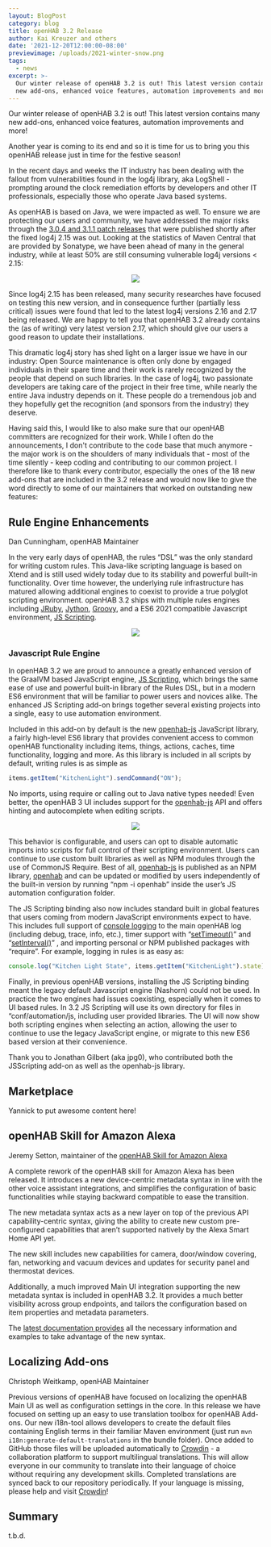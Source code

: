 ```yaml
---
layout: BlogPost
category: blog
title: openHAB 3.2 Release
author: Kai Kreuzer and others
date: '2021-12-20T12:00:00-08:00'
previewimage: /uploads/2021-winter-snow.png
tags:
  - news
excerpt: >-
  Our winter release of openHAB 3.2 is out! This latest version contains many
  new add-ons, enhanced voice features, automation improvements and more!
---
```

Our winter release of openHAB 3.2 is out! This latest version contains many new add-ons, enhanced voice features, automation improvements and more!

Another year is coming to its end and so it is time for us to bring you this openHAB release just in time for the festive season!

In the recent days and weeks the IT industry has been dealing with the fallout from vulnerabilities found in the log4j library, aka LogShell - prompting around the clock remediation efforts by developers and other IT professionals, especially those who operate Java based systems.

As openHAB is based on Java, we were impacted as well. To ensure we are protecting our users and community, we have addressed the major risks through the [3.0.4 and 3.1.1 patch releases](https://community.openhab.org/t/openhab-and-the-log4j-security-vulnerability/129901/2) that were published shortly after the fixed log4j 2.15 was out. Looking at the statistics of Maven Central that are provided by Sonatype, we have been ahead of many in the general industry, while at least 50% are still consuming vulnerable log4j versions < 2.15:

<p align="center"><img src="/uploads/2021-12-20-log4jstats.png"/></p>

Since log4j 2.15 has been released, many security researches have focused on testing this new version, and in consequence further (partially less critical) issues were found that led to the latest log4j versions 2.16 and 2.17 being released. We are happy to tell you that openHAB 3.2 already contains the (as of writing) very latest version 2.17, which should give our users a good reason to update their installations. 

This dramatic log4j story has shed light on a larger issue we have in our industry: Open Source maintenance is often only done by engaged individuals in their spare time and their work is rarely recognized by the people that depend on such libraries. In the case of log4j, two passionate developers are taking care of the project in their free time, while nearly the entire Java industry depends on it. These people do a tremendous job and they hopefully get the recognition (and sponsors from the industry) they deserve.

Having said this, I would like to also make sure that our openHAB committers are recognized for their work. While I often do the announcements, I don't contribute to the code base that much anymore - the major work is on the shoulders of many individuals that - most of the time silently - keep coding and contributing to our common project. I therefore like to thank every contributor, especially the ones of the 18 new add-ons that are included in the 3.2 release and would now like to give the word directly to some of our maintainers that worked on outstanding new features:

## Rule Engine Enhancements

Dan Cunningham, openHAB Maintainer

In the very early days of openHAB, the rules “DSL” was the only standard for writing custom rules.  This Java-like scripting language is based on Xtend and is still used widely today due to its stability and powerful built-in functionality.  Over time however,  the underlying rule infrastructure has matured allowing additional engines to coexist to provide a true polyglot scripting environment.  openHAB 3.2 ships with multiple rules engines including [JRuby](https://www.openhab.org/addons/automation/jrubyscripting/), [Jython](https://www.openhab.org/addons/automation/jythonscripting/), [Groovy](https://www.openhab.org/addons/automation/groovyscripting/), and a ES6 2021 compatible Javascript environment, [JS Scripting](https://www.openhab.org/addons/automation/jsscripting/). 

<p align="center"><img src="/uploads/2021-12-20-rule-engines.png"/></p>

### Javascript Rule Engine

In openHAB 3.2 we are proud to announce a greatly enhanced version of the GraalVM based JavaScript engine, [JS Scripting](https://www.openhab.org/addons/automation/jsscripting/),  which brings the same ease of use and powerful built-in library of the Rules DSL, but in a modern ES6 environment that will be familiar to power users and novices alike.  The enhanced JS Scripting add-on brings together several existing projects into a single, easy to use automation environment.  

Included in this add-on by default is the new [openhab-js](https://github.com/openhab/openhab-js) JavaScript library, a fairly high-level ES6 library that provides convenient access to common openHAB functionality including items, things, actions, caches, time functionality, logging and more.  As this library is included in all scripts by default, writing rules is as simple as

```javascript
items.getItem("KitchenLight").sendCommand("ON");
```

No imports, using require or calling out to Java native types needed!  Even better, the openHAB 3 UI includes support for the [openhab-js](https://github.com/openhab/openhab-js) API and offers hinting and autocomplete when editing scripts.

<p align="center"><img src="/uploads/2021-rules-script-editor.gif"/></p>

This behavior is configurable, and users can opt to disable automatic imports into scripts for full control of their scripting environment.  Users can continue to use custom built libraries as well as NPM modules through the use of CommonJS Require.  Best of all, [openhab-js](https://github.com/openhab/openhab-js) is published as an NPM library, [openhab](https://www.npmjs.com/package/openhab) and can be updated or modified by users independently of the built-in version by running “npm -i openhab” inside the user’s JS automation configuration folder. 

The JS Scripting binding also now includes standard built in global features that users coming from modern JavaScript environments expect to have.  This includes full support of [console logging](https://developer.mozilla.org/en-US/docs/Web/API/Console/log) to the main openHAB log (including debug, trace, info, etc.), timer support with “[setTimeout()](https://developer.mozilla.org/en-US/docs/Web/API/setTimeout)” and “[setInterval()](https://developer.mozilla.org/en-US/docs/Web/API/setInterval)” , and importing personal or NPM published packages with “require”.  For example, logging in rules is as easy as:

```javascript
console.log("Kitchen Light State", items.getItem("KitchenLight").state);
```

Finally, in previous openHAB versions, installing the JS Scripting binding meant the legacy default Javascript engine (Nashorn) could not be used.  In practice the two engines had issues coexisting, especially when it comes to UI based rules.  In 3.2 JS Scripting will use its own directory for files in “conf/automation/js, including user provided libraries.  The UI will now show both scripting engines when selecting an action, allowing the user to continue to use the legacy JavaScript engine, or migrate to this new ES6 based version at their convenience.  

Thank you to Jonathan Gilbert (aka jpg0), who contributed both the JSScripting add-on as well as the openhab-js library. 

## Marketplace

Yannick to put awesome content here!

## openHAB Skill for Amazon Alexa

Jeremy Setton, maintainer of the [openHAB Skill for Amazon Alexa](https://www.openhab.org/docs/ecosystem/alexa/)

A complete rework of the openHAB skill for Amazon Alexa has been released. It introduces a new device-centric metadata syntax in line with the other voice assistant integrations, and simplifies the configuration of basic functionalities while staying backward compatible to ease the transition.

The new metadata syntax acts as a new layer on top of the previous API capability-centric syntax, giving the ability to create new custom pre-configured capabilities that aren’t supported natively by the Alexa Smart Home API yet.

The new skill includes new capabilities for camera, door/window covering, fan, networking and vacuum devices and updates for security panel and thermostat devices.

Additionally, a much improved Main UI integration supporting the new metadata syntax is included in openHAB 3.2. It provides a much better visibility across group endpoints, and tailors the configuration based on item properties and metadata parameters.

The [latest documentation provides](https://www.openhab.org/docs/ecosystem/alexa/) all the necessary information and examples to take advantage of the new syntax.

## Localizing Add-ons

Christoph Weitkamp, openHAB Maintainer

Previous versions of openHAB have focused on localizing the openHAB Main UI as well as configuration settings in the core. In this release we have focused on setting up an easy to use translation toolbox for openHAB Add-ons. Our new i18n-tool allows developers to create the default files containing English terms in their familiar Maven environment (just run `mvn i18n:generate-default-translations` in the bundle folder). Once added to GitHub those files will be uploaded automatically to [Crowdin](https://crowdin.com/project/openhab-addons) - a collaboration platform to support multilingual translations. This will allow everyone in our community to translate into their language of choice without requiring any development skills. Completed translations are synced back to our repository periodically. If your language is missing, please help and visit [Crowdin](https://crowdin.com/project/openhab-addons)!

## Summary

t.b.d.
